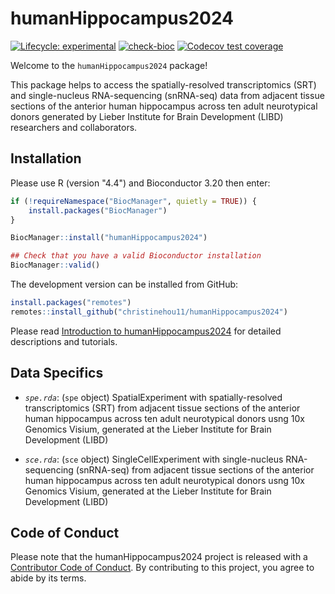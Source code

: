 # humanHippocampus2024

<!-- badges: start -->

[![Lifecycle: experimental](https://img.shields.io/badge/lifecycle-experimental-orange.svg)](https://lifecycle.r-lib.org/articles/stages.html#experimental) [![check-bioc](https://github.com/christinehou11/humanHippocampus2024/actions/workflows/check-bioc.yml/badge.svg)](https://github.com/christinehou11/humanHippocampus2024/actions/workflows/check-bioc.yml) [![Codecov test coverage](https://codecov.io/gh/christinehou11/humanHippocampus2024/graph/badge.svg)](https://app.codecov.io/gh/christinehou11/humanHippocampus2024)

<!-- badges: end -->

Welcome to the `humanHippocampus2024` package! 

This package helps to access the spatially-resolved transcriptomics (SRT) and single-nucleus RNA-sequencing (snRNA-seq) data from adjacent tissue sections of the anterior human hippocampus across ten adult neurotypical donors generated by Lieber Institute for Brain Development (LIBD) researchers and collaborators.

## Installation

Please use R (version "4.4") and Bioconductor 3.20 then enter:

``` r
if (!requireNamespace("BiocManager", quietly = TRUE)) {
    install.packages("BiocManager")
}

BiocManager::install("humanHippocampus2024")

## Check that you have a valid Bioconductor installation
BiocManager::valid()
```

The development version can be installed from GitHub:

``` r
install.packages("remotes")
remotes::install_github("christinehou11/humanHippocampus2024")
```

Please read [Introduction to humanHippocampus2024](https://christinehou11.github.io/humanHippocampus2024/articles/humanHippocampus2024.html) for detailed descriptions and tutorials.

## Data Specifics

- *`spe.rda`*: (`spe` object) SpatialExperiment with spatially-resolved transcriptomics (SRT) from 
adjacent tissue sections of the anterior human hippocampus across ten adult 
neurotypical donors usng 10x Genomics Visium, generated at the Lieber Institute 
for Brain Development (LIBD)

- *`sce.rda`*: (`sce` object) SingleCellExperiment with single-nucleus 
RNA-sequencing (snRNA-seq) from adjacent tissue sections of the anterior human 
hippocampus across ten adult neurotypical donors usng 10x Genomics Visium, 
generated at the  Lieber Institute for Brain Development (LIBD)

## Code of Conduct

Please note that the humanHippocampus2024 project is released with a [Contributor Code of Conduct](https://contributor-covenant.org/version/2/1/CODE_OF_CONDUCT.html). By contributing to this project, you agree to abide by its terms.
